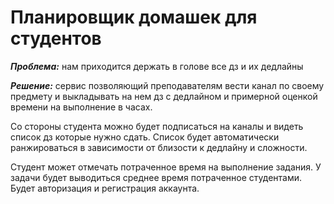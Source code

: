 # Планировщик домашек для студентов

***Проблема:*** нам приходится держать в голове все дз и их дедлайны

***Решение:*** сервис позволяющий преподавателям вести канал по своему предмету и выкладывать на нем дз с дедлайном и примерной оценкой времени на выполнение в часах.


Со стороны студента можно будет подписаться на каналы и видеть список дз которые нужно сдать. Список будет автоматически ранжироваться в зависимости от близости к дедлайну и сложности.

Студент может отмечать потраченное время на выполнение задания. У задачи будет выводиться среднее время потраченное студентами. Будет авторизация и регистрация аккаунта.